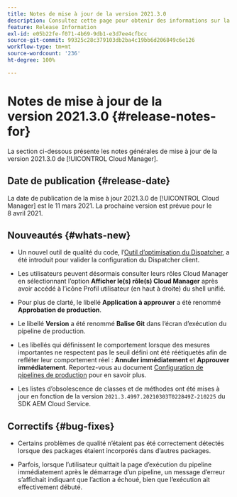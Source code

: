 ```yaml
---
title: Notes de mise à jour de la version 2021.3.0
description: Consultez cette page pour obtenir des informations sur la version 2021.3.0 de Cloud Manager
feature: Release Information
exl-id: e05b22fe-f071-4b69-9db1-e3d7ee4cfbcc
source-git-commit: 99325c28c379103db2ba4c19bb6d206849c6e126
workflow-type: tm+mt
source-wordcount: '236'
ht-degree: 100%

---
```


# Notes de mise à jour de la version 2021.3.0 {#release-notes-for}

La section ci-dessous présente les notes générales de mise à jour de la version 2021.3.0 de [!UICONTROL Cloud Manager].

## Date de publication {#release-date}

La date de publication de la mise à jour 2021.3.0 de [!UICONTROL Cloud Manager] est le 11 mars 2021.
La prochaine version est prévue pour le 8 avril 2021.

## Nouveautés {#whats-new}

* Un nouvel outil de qualité du code, l’[Outil d’optimisation du Dispatcher](https://experienceleague.adobe.com/docs/experience-manager-cloud-manager/using/how-to-use/custom-code-quality-rules.html?lang=fr#dispatcher-optimization-tool-rules), a été introduit pour valider la configuration du Dispatcher client.

* Les utilisateurs peuvent désormais consulter leurs rôles Cloud Manager en sélectionnant l’option **Afficher le(s) rôle(s) Cloud Manager** après avoir accédé à l’icône Profil utilisateur (en haut à droite) du shell unifié.

* Pour plus de clarté, le libellé **Application à approuver** a été renommé **Approbation de production**.

* Le libellé **Version** a été renommé **Balise Git** dans l’écran d’exécution du pipeline de production.

* Les libellés qui définissent le comportement lorsque des mesures importantes ne respectent pas le seuil défini ont été réétiquetés afin de refléter leur comportement réel : **Annuler immédiatement** et **Approuver immédiatement**. Reportez-vous au document [Configuration de pipelines de production](/help/using/production-pipelines.md) pour en savoir plus.

* Les listes d’obsolescence de classes et de méthodes ont été mises à jour en fonction de la version `2021.3.4997.20210303T022849Z-210225` du SDK AEM Cloud Service.

## Correctifs {#bug-fixes}

* Certains problèmes de qualité n’étaient pas été correctement détectés lorsque des packages étaient incorporés dans d’autres packages.

* Parfois, lorsque l’utilisateur quittait la page d’exécution du pipeline immédiatement après le démarrage d’un pipeline, un message d’erreur s’affichait indiquant que l’action a échoué, bien que l’exécution ait effectivement débuté.
